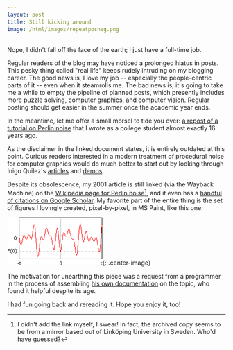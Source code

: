 ```yaml
---
layout: post
title: Still kicking around
image: /html/images/repeatposneg.png
---
```


Nope, I didn't fall off the face of the earth; I just have a full-time
job.

Regular readers of the blog may have noticed a prolonged hiatus in
posts. This pesky thing called "real life" keeps rudely intruding on my
blogging career. The good news is, I love my job -- especially the
people-centric parts of it -- even when it steamrolls me. The bad news
is, it's going to take me a while to empty the pipeline of planned
posts, which presently includes more puzzle solving, computer
graphics, and computer vision. Regular posting should get easier in the summer once the academic year ends.

In the meantime, let me offer a small morsel to tide you over: [a repost of a tutorial on Perlin noise][pertut] that I wrote as a
college student almost exactly 16 years ago.

As the disclaimer in the linked document states, it is entirely
outdated at this point. Curious readers interested in a modern
treatment of procedural noise for computer graphics would do much better to 
start out by looking through Inigo Quilez's [articles][iqarticles] and
[demos][iqdemo].

Despite its obsolescence, my 2001 article is still linked (via the
Wayback Machine) on the 
[Wikipedia page for Perlin noise][wikiperlin][^1], and it even has a [handful of citations on Google Scholar][scholarcites]. My favorite part of the entire thing is
the set of figures I lovingly created, pixel-by-pixel, in MS Paint, like this one:

![oooh, MS paint, looks totally professional](/html/images/repeatposneg.png){: .center-image}

The motivation for unearthing this piece was a request from a programmer in the process of assembling [his own documentation][lars] on the topic, who found it helpful despite its age. 

I had fun going back and rereading it. Hope you enjoy it, too!

[pertut]: /html/perlin-noise-math-faq.html
[iqarticles]: http://www.iquilezles.org/www/index.htm
[iqdemo]: https://www.shadertoy.com/view/XdXGW8
[wikiperlin]: https://en.wikipedia.org/wiki/Perlin_noise
[scholarcites]: https://scholar.google.com/scholar?oi=bibs&hl=en&cites=7011207279814202455
[lars]: http://www.huttar.net/lars-kathy/graphics/perlin-noise/perlin-noise.html

[^1]: I didn't add the link myself, I swear! In fact, the archived copy seems to be from a mirror based out of Linköping University in Sweden. Who'd have guessed?

